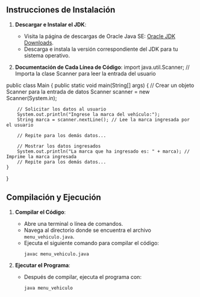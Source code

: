 ## Instrucciones de Instalación

1. **Descargar e Instalar el JDK**:
   - Visita la página de descargas de Oracle Java SE: [Oracle JDK Downloads](https://www.oracle.com/cl/java/technologies/javase/javase-jdk8-downloads.html).
   - Descarga e instala la versión correspondiente del JDK para tu sistema operativo.

2. **Documentación de Cada Línea de Código**:
   import java.util.Scanner; // Importa la clase Scanner para leer la entrada del usuario

public class Main {
    public static void main(String[] args) {
        // Crear un objeto Scanner para la entrada de datos
        Scanner scanner = new Scanner(System.in);

        // Solicitar los datos al usuario
        System.out.println("Ingrese la marca del vehículo:");
        String marca = scanner.nextLine(); // Lee la marca ingresada por el usuario

        // Repite para los demás datos...

        // Mostrar los datos ingresados
        System.out.println("La marca que ha ingresado es: " + marca); // Imprime la marca ingresada
        // Repite para los demás datos...
    }
}


## Compilación y Ejecución

1. **Compilar el Código**:
   - Abre una terminal o línea de comandos.
   - Navega al directorio donde se encuentra el archivo `menu_vehiculo.java`.
   - Ejecuta el siguiente comando para compilar el código:
     ```
     javac menu_vehiculo.java
     ```

2. **Ejecutar el Programa**:
   - Después de compilar, ejecuta el programa con:
     ```
     java menu_vehiculo
     ```


